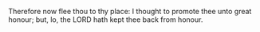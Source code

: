 Therefore now flee thou to thy place: I thought to promote thee unto great honour; but, lo, the LORD hath kept thee back from honour.
